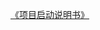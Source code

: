 [《项目启动说明书》](https://gitee.com/langcai1943/embedded_programming_skills/blob/master/01-%E9%A1%B9%E7%9B%AE%E5%90%AF%E5%8A%A8%E8%AF%B4%E6%98%8E%E4%B9%A6.md)

